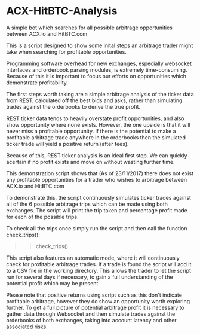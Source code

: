 # ACX-HitBTC-Analysis
A simple bot which searches for all possible arbitrage opportunities between ACX.io and HitBTC.com


This is a script designed to show some inital steps an arbitrage trader might take when searching for profitable opportunities.

Programming software overhead for new exchanges, especially websocket interfaces and orderbook parsing modules, is extremely time-consuming. Because of this it is important to focus our efforts on opportunities which demonstrate profitability.

The first steps worth taking are a simple arbitrage analysis of the ticker data from REST, calculated off the best bids and asks, rather than simulating trades against the orderbooks to derive the true profit.

REST ticker data tends to heavily overstate profit opportunities, and also show opportunity where none exists. However, the one upside is that it will never miss a profitable opportunity. If there is the potential to make a profitable arbitrage trade anywhere in the orderbooks then the simulated ticker trade will yield a positive return (after fees).

Because of this, REST ticker analysis is an ideal first step. We can quickly acertain if no profit exists and move on without wasting further time.


This demonstration script shows that (As of 23/11/2017) there does not exist any profitable opportunities for a trader who wishes to arbitrage between ACX.io and HitBTC.com

To demonstrate this, the script continuously simulates ticker trades against all of the 6 possible arbitrage trips which can be made using both exchanges. The script will print the trip taken and percentage profit made for each of the possible trips.

To check all the trips once simply run the script and then call the function check_trips():
>> check_trips()


This script also features an automatic mode, where it will continuously check for profitable arbitrage trades. If a trade is found the script will add it to a CSV file in the working directory. This allows the trader to let the script run for several days if necessary, to gain a full understanding of the potential profit which may be present.

Please note that positive returns using script such as this don't indicate profitable arbitrage, however they do show an opportunity worth exploring further. To get a full picture of potential arbitrage profit it is necessary to gather data through Websocket and then simulate trades against the orderbooks of both exchanges, taking into account latency and other associated risks.
